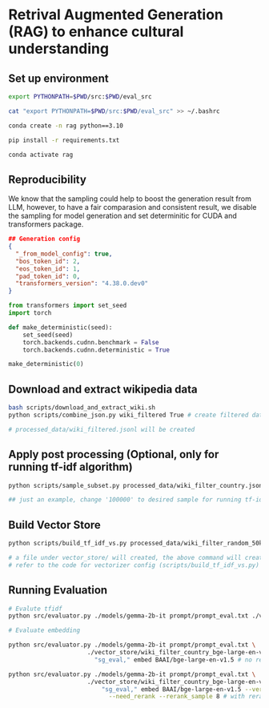 # Retrival Augmented Generation (RAG) to enhance cultural understanding

## Set up environment
```bash
export PYTHONPATH=$PWD/src:$PWD/eval_src 

cat "export PYTHONPATH=$PWD/src:$PWD/eval_src" >> ~/.bashrc 
```

```bash
conda create -n rag python==3.10

pip install -r requirements.txt

conda activate rag
```

## Reproducibility

We know that the sampling could help to boost the generation result from LLM, however, to have a fair comparasion and consistent result, we disable the sampling for model generation and set determinitic for CUDA and transformers package. 

```json
## Generation config
{
  "_from_model_config": true,
  "bos_token_id": 2,
  "eos_token_id": 1,
  "pad_token_id": 0,
  "transformers_version": "4.38.0.dev0"
}
```

```python
from transformers import set_seed
import torch

def make_deterministic(seed):
    set_seed(seed)
    torch.backends.cudnn.benchmark = False
    torch.backends.cudnn.deterministic = True

make_deterministic(0)
```

## Download and extract wikipedia data

```bash
bash scripts/download_and_extract_wiki.sh
python scripts/combine_json.py wiki_filtered True # create filtered data

# processed_data/wiki_filtered.jsonl will be created
```

## Apply post processing (Optional, only for running tf-idf algorithm)
```bash
python scripts/sample_subset.py processed_data/wiki_filter_country.jsonl 50000 processed_data/wiki_filter_random_50k.jsonl

## just an example, change '100000' to desired sample for running tf-idf
```

## Build Vector Store
```bash
python scripts/build_tf_idf_vs.py processed_data/wiki_filter_random_50k.jsonl 1 1 None 1 50000 True

# a file under vector_store/ will created, the above command will create ./vector_store/wiki_filter_random_50k_1_1_None_1_50000_True.pkl
# refer to the code for vectorizer config (scripts/build_tf_idf_vs.py)
```

## Running Evaluation
```bash
# Evalute tfidf
python src/evaluator.py ./models/gemma-2b-it prompt/prompt_eval.txt ./vector_store/wiki_sg_exclusive_1_1_None_1_1.0_True.pkl/ 0.2 8 "sg_eval," tfidf

# Evaluate embedding

python src/evaluator.py ./models/gemma-2b-it prompt/prompt_eval.txt \
                      ./vector_store/wiki_filter_country_bge-large-en-v1.5 0.5 6 \
                        "sg_eval," embed BAAI/bge-large-en-v1.5 # no rerank

python src/evaluator.py ./models/gemma-2b-it prompt/prompt_eval.txt \
                      ./vector_store/wiki_filter_country_bge-large-en-v1.5 0.4 64 \
                          "sg_eval," embed BAAI/bge-large-en-v1.5 --verbose 0 \
                            --need_rerank --rerank_sample 8 # with reranking
```
